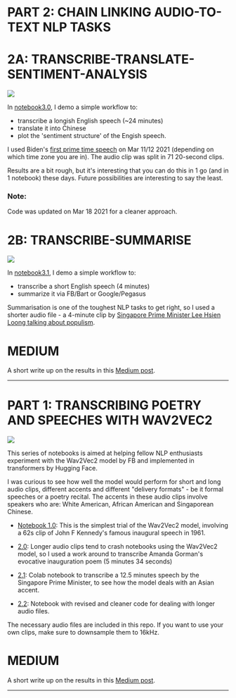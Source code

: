 # PART 2: CHAIN LINKING AUDIO-TO-TEXT NLP TASKS

# 2A: TRANSCRIBE-TRANSLATE-SENTIMENT-ANALYSIS
![](https://miro.medium.com/max/4800/1*xq91N5qzjsLIS9m921E6nw.png)

In [notebook3.0](https://github.com/chuachinhon/wav2vec2_transformers/blob/main/notebooks/3.0_transcribe_translate_sentiment_analysis.ipynb), I demo a simple workflow to:

- transcribe a longish English speech (~24 minutes)
- translate it into Chinese
- plot the 'sentiment structure' of the Engish speech.

I used Biden's [first prime time speech](https://www.youtube.com/watch?v=JYBatFW-BP4) on Mar 11/12 2021 (depending on which time zone you are in). The audio clip was split in 71 20-second clips.

Results are a bit rough, but it's interesting that you can do this in 1 go (and in 1 notebook) these days. Future possibilities are interesting to say the least.

### Note: 
Code was updated on Mar 18 2021 for a cleaner approach.


# 2B: TRANSCRIBE-SUMMARISE
![](https://cdn-images-1.medium.com/max/2400/1*08Y3kmNv7gcplR2vvJxJCA.png)

In [notebook3.1](https://github.com/chuachinhon/wav2vec2_transformers/blob/main/notebooks/3.1_transcribe_summarise.ipynb), I demo a simple workflow to:

- transcribe a short English speech (4 minutes)
- summarize it via FB/Bart or Google/Pegasus

Summarisation is one of the toughest NLP tasks to get right, so I used a shorter audio file - a 4-minute clip by [Singapore Prime Minister Lee Hsien Loong talking about populism](https://www.youtube.com/watch?v=4bUl9R2N90A). 


# MEDIUM

A short write up on the results in this [Medium post](https://towardsdatascience.com/chain-linking-nlp-tasks-with-wav2vec2-transformers-7297181db3a7).


---


# PART 1: TRANSCRIBING POETRY AND SPEECHES WITH WAV2VEC2 
![](https://cdn-images-1.medium.com/max/1600/1*KVYnVHPhJlY9SS7XtFKUQw.png)

This series of notebooks is aimed at helping fellow NLP enthusiasts experiment with the Wav2Vec2 model by FB and implemented in transformers by Hugging Face.

I was curious to see how well the model would perform for short and long audio clips, different accents and different "delivery formats" - be it formal speeches or a poetry recital. The accents in these audio clips involve speakers who are: White American, African American and Singaporean Chinese.

 - [Notebook 1.0](https://github.com/chuachinhon/wav2vec2_transformers/blob/main/notebooks/1.0_wav2vec2_short.ipynb): This is the simplest trial of the Wav2Vec2 model, involving a 62s clip of John F Kennedy's famous inaugural speech in 1961.
 
 - [2.0](https://github.com/chuachinhon/wav2vec2_transformers/blob/main/notebooks/2.0_wav2vec2_poetry.ipynb): Longer audio clips tend to crash notebooks using the Wav2Vec2 model, so I used a work around to transcribe Amanda Gorman's evocative inauguration poem (5 minutes 34 seconds)
 
 - [2.1](https://github.com/chuachinhon/wav2vec2_transformers/blob/main/notebooks/2.1_wav2vec2_colab.ipynb): Colab notebook to transcribe a 12.5 minutes speech by the Singapore Prime Minister, to see how the model deals with an Asian accent.
 
 
  - [2.2](https://github.com/chuachinhon/wav2vec2_transformers/blob/main/notebooks/2.2_wav2vec2_poetry_alt.ipynb): Notebook with revised and cleaner code for dealing with longer audio files.
 
 
The necessary audio files are included in this repo. If you want to use your own clips, make sure to downsample them to 16kHz.

# MEDIUM

A short write up on the results in this [Medium post](https://towardsdatascience.com/transcribing-poetry-and-speeches-with-wav2vec2-2658c6510f06).

---
